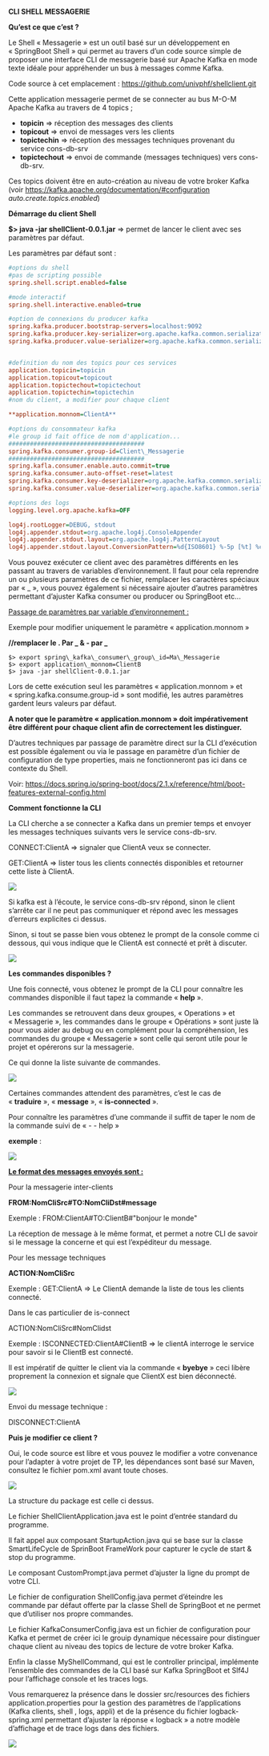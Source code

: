 **CLI SHELL MESSAGERIE**

**Qu’est ce que c’est ?**

Le Shell « Messagerie » est un outil basé sur un développement en « SpringBoot Shell » qui permet au travers d’un code source simple de proposer une interface CLI de messagerie basé sur Apache Kafka en mode texte idéale pour appréhender un bus à messages comme Kafka.

Code source à cet emplacement :
<https://github.com/univphf/shellclient.git>

Cette application messagerie permet de se connecter au bus M-O-M Apache Kafka au travers de 4 topics ;

- **topicin** => réception des messages des clients
- **topicout** => envoi de messages vers les clients
- **topictechin** => réception des messages techniques provenant du service cons-db-srv
- **topictechout** => envoi de commande (messages techniques) vers cons-db-srv.

Ces topics doivent être en auto-création au niveau de votre broker Kafka (voir <https://kafka.apache.org/documentation/#configuration> *auto.create.topics.enabled*)

**Démarrage du client Shell**

**$> java -jar shellClient-0.0.1.jar** => permet de lancer le client avec ses paramètres par défaut.

Les paramètres par défaut sont :
```ini
#options du shell
#pas de scripting possible
spring.shell.script.enabled=false

#mode interactif
spring.shell.interactive.enabled=true

#option de connexions du producer kafka
spring.kafka.producer.bootstrap-servers=localhost:9092
spring.kafka.producer.key-serializer=org.apache.kafka.common.serialization.StringSerializer
spring.kafka.producer.value-serializer=org.apache.kafka.common.serialization.StringSerializer


#definition du nom des topics pour ces services
application.topicin=topicin
application.topicout=topicout
application.topictechout=topictechout
application.topictechin=topictechin
#nom du client, a modifier pour chaque client

**application.monnom=ClientA**

#options du consommateur kafka
#le group id fait office de nom d'application...
######################################
spring.kafka.consumer.group-id=Client\_Messagerie
######################################
spring.kafla.consumer.enable.auto.commit=true
spring.kafka.consumer.auto-offset-reset=latest
spring.kafka.consumer.key-deserializer=org.apache.kafka.common.serialization.StringDeserializer
spring.kafka.consumer.value-deserializer=org.apache.kafka.common.serialization.StringDeserializer

#options des logs
logging.level.org.apache.kafka=OFF

log4j.rootLogger=DEBUG, stdout
log4j.appender.stdout=org.apache.log4j.ConsoleAppender
log4j.appender.stdout.layout=org.apache.log4j.PatternLayout
log4j.appender.stdout.layout.ConversionPattern=%d{ISO8601} %-5p [%t] %c: %m%n
```

Vous pouvez exécuter ce client avec des paramètres différents en les passant au travers de variables d’environnement. Il faut pour cela reprendre un ou plusieurs paramètres de ce fichier, remplacer les caractères spéciaux par « \_ », vous pouvez également si nécessaire ajouter d’autres paramètres permettant d’ajuster Kafka consumer ou producer ou SpringBoot etc...

<u>Passage de paramètres par variable d’environnement :</u>

Exemple pour modifier uniquement le paramètre « application.monnom » 

**//remplacer le . Par \_ & - par \_**
```
$> export spring\_kafka\_consumer\_group\_id=Ma\_Messagerie
$> export application\_monnom=ClientB
$> java -jar shellClient-0.0.1.jar
```

Lors de cette exécution seul les paramètres « application.monnom » et « spring.kafka.consume.group-id » sont modifié, les autres paramètres gardent leurs valeurs par défaut.

**A noter que le paramètre « application.monnom » doit impérativement être différent pour chaque client afin de correctement les distinguer.**

D’autres techniques par passage de paramètre direct sur la CLI d’exécution est possible également ou via le passage en paramètre d’un fichier de configuration de type properties, mais ne fonctionneront pas ici dans ce contexte du Shell.

Voir: <https://docs.spring.io/spring-boot/docs/2.1.x/reference/html/boot-features-external-config.html>

**Comment fonctionne la CLI**

La CLI cherche a se connecter a Kafka dans un premier temps et envoyer les messages techniques suivants vers le service cons-db-srv.

CONNECT:ClientA  => signaler que ClientA veux se connecter.

GET:ClientA  => lister tous les clients connectés disponibles et retourner cette liste à ClientA.

![](img_doc/b896b996-6081-4197-a6f7-fb687787c48b.001.png)

Si kafka est à l’écoute, le service cons-db-srv répond, sinon le client s’arrête car il ne peut pas communiquer et répond avec les messages d’erreurs explicites ci dessus.

Sinon, si tout se passe bien vous obtenez le prompt de la console comme ci dessous, qui vous indique que le ClientA est connecté et prêt à discuter.

![](img_doc/b896b996-6081-4197-a6f7-fb687787c48b.002.png)

**Les commandes disponibles ?**

Une fois connecté, vous obtenez le prompt de la CLI pour connaître les commandes disponible il faut tapez la commande « **help** ».

Les commandes se retrouvent dans deux groupes, « Operations » et « Messagerie », les commandes dans le groupe « Opérations » sont juste là pour vous aider au debug ou en complément pour la compréhension, les commandes du groupe « Messagerie » sont celle qui seront utile pour le projet et opérerons sur la messagerie.

Ce qui donne la liste suivante de commandes.

![](img_doc/b896b996-6081-4197-a6f7-fb687787c48b.003.png)

Certaines commandes attendent des paramètres, c’est le cas de « **traduire** », « **message** », « **is-connected** ».

Pour connaître les paramètres d’une commande il suffit de taper le nom de la commande suivi de « - - help »

**exemple** :

![](img_doc/b896b996-6081-4197-a6f7-fb687787c48b.004.png)

**<u>Le format des messages envoyés sont :</u>**

Pour la messagerie inter-clients

**FROM:NomCliSrc#TO:NomCliDst#message**

Exemple : FROM:ClientA#TO:ClientB#"bonjour le monde"

La réception de message à le même format, et permet a notre CLI de savoir si le message la concerne et qui est l’expéditeur du message.

Pour les message techniques

**ACTION:NomCliSrc**

Exemple : GET:ClientA  => Le ClientA demande la liste de tous les clients connecté.

Dans le cas particulier de is-connect

ACTION:NomCliSrc#NomClidst

Exemple : ISCONNECTED:ClientA#ClientB => le clientA interroge le service pour savoir si le ClientB est connecté.

Il est impératif de quitter le client via la commande « **byebye** » ceci libère proprement la connexion et signale que ClientX est bien déconnecté.

![](img_doc/b896b996-6081-4197-a6f7-fb687787c48b.005.png)

Envoi du message technique :

DISCONNECT:ClientA


**Puis je modifier ce client ?**

Oui, le code source est libre et vous pouvez le modifier a votre convenance pour l’adapter à votre projet de TP, les dépendances sont basé sur Maven, consultez le fichier pom.xml avant toute choses.

![](img_doc/b896b996-6081-4197-a6f7-fb687787c48b.006.png)

La structure du package est celle ci dessus.

Le fichier ShellClientApplication.java est le point d’entrée standard du programme.

Il fait appel aux composant StartupAction.java qui se base sur la classe SmartLifeCycle de SprinBoot FrameWork pour capturer le cycle de start & stop du programme.

Le composant CustomPrompt.java permet d’ajuster la ligne du prompt de votre CLI.

Le fichier de configuration ShellConfig.java permet d’éteindre les commande par défaut offerte par la classe Shell de SpringBoot et ne permet que d’utiliser nos propre commandes.

Le fichier KafkaConsumerConfig.java est un fichier de configuration pour Kafka et permet de créer ici le grouip dynamique nécessaire pour distinguer chaque client au niveau des topics de lecture de votre broker Kafka.

Enfin la classe MyShellCommand, qui est le controller principal, implémente l’ensemble des commandes de la CLI basé sur Kafka SpringBoot et Slf4J pour l’affichage console et les traces logs.

Vous remarquerez la présence dans le dossier src/resources des fichiers application.properties pour la gestion des paramètres de l’applications (Kafka clients, shell , logs, appli) et de la présence du fichier logback-spring.xml permettant d’ajuster la réponse « logback » a notre modèle d’affichage et de trace logs dans des fichiers.

![](img_doc/b896b996-6081-4197-a6f7-fb687787c48b.007.png)

